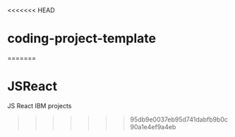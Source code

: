 <<<<<<< HEAD
# coding-project-template
=======
# JSReact
JS React IBM projects
>>>>>>> 95db9e0037eb95d741dabfb9b0c90a1e4ef9a4eb
